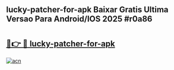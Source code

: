 ## lucky-patcher-for-apk Baixar Gratis Ultima Versao Para Android/IOS 2025 #r0a86

# <h2><a href="https://ainizakaria.my?title=lucky-patcher-for-apk&ref=20M">🔗👉 🔴 lucky-patcher-for-apk</a></h2>

[![acn](https://github.com/user-attachments/assets/0f9c940e-d8b0-45ae-aac7-cd30a18b3e1c)](https://ainizakaria.my?title=lucky-patcher-for-apk&ref=20M)

